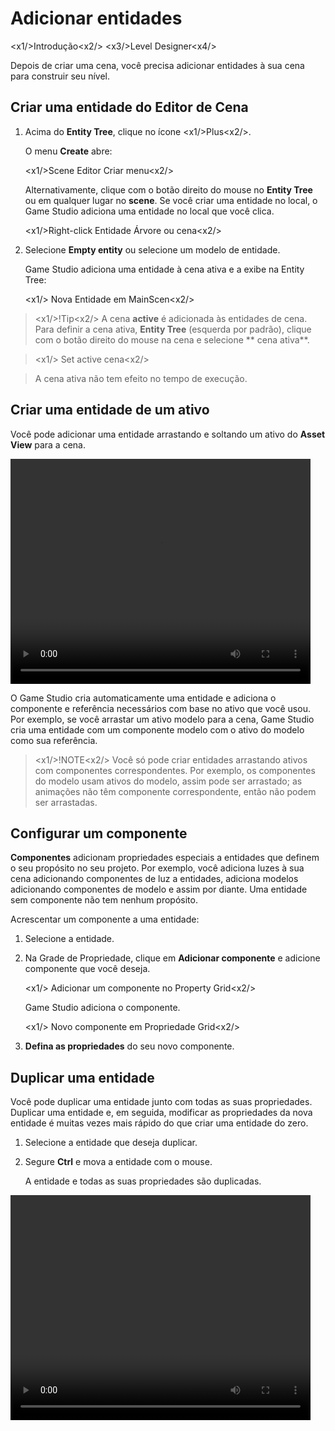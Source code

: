 # Adicionar entidades

<x1\/>Introdução<x2\/>
<x3\/>Level Designer<x4\/>

Depois de criar uma cena, você precisa adicionar entidades à sua cena para construir seu nível.

## Criar uma entidade do Editor de Cena

1. Acima do **Entity Tree**, clique no ícone <x1\/>Plus<x2\/>.

   O menu **Create** abre:

   <x1\/>Scene Editor Criar menu<x2\/>

   Alternativamente, clique com o botão direito do mouse no **Entity Tree** ou em qualquer lugar no **scene**. Se você criar uma entidade no local, o Game Studio adiciona uma entidade no local que você clica.

   <x1\/>Right-click Entidade Árvore ou cena<x2\/>

2. Selecione **Empty entity** ou selecione um modelo de entidade.

   Game Studio adiciona uma entidade à cena ativa e a exibe na Entity Tree:

   <x1\/> Nova Entidade em MainScen<x2\/>

> <x1\/>!Tip<x2\/>
> A cena **active** é adicionada às entidades de cena. Para definir a cena ativa, **Entity Tree** (esquerda por padrão), clique com o botão direito do mouse na cena e selecione ** cena ativa**.

> <x1\/> Set active cena<x2\/>

> A cena ativa não tem efeito no tempo de execução.

## Criar uma entidade de um ativo

Você pode adicionar uma entidade arrastando e soltando um ativo do **Asset View** para a cena.

<video controls autoplay loop height="360" width="480">
   <source src="media/add-entities-to-scene-drag-and-place-entity.mp4" type="video/mp4">
</video>

O Game Studio cria automaticamente uma entidade e adiciona o componente e referência necessários com base no ativo que você usou. Por exemplo, se você arrastar um ativo modelo para a cena, Game Studio cria uma entidade com um componente modelo com o ativo do modelo como sua referência.

> <x1\/>!NOTE<x2\/>
> Você só pode criar entidades arrastando ativos com componentes correspondentes. Por exemplo, os componentes do modelo usam ativos do modelo, assim pode ser arrastado; as animações não têm componente correspondente, então não podem ser arrastadas.

## Configurar um componente

**Componentes** adicionam propriedades especiais a entidades que definem o seu propósito no seu projeto. Por exemplo, você adiciona luzes à sua cena adicionando componentes de luz a entidades, adiciona modelos adicionando componentes de modelo e assim por diante. Uma entidade sem componente não tem nenhum propósito.

Acrescentar um componente a uma entidade:

1. Selecione a entidade.

2. Na Grade de Propriedade, clique em **Adicionar componente** e adicione componente que você deseja.

   <x1\/> Adicionar um componente no Property Grid<x2\/>

   Game Studio adiciona o componente.

   <x1\/> Novo componente em Propriedade Grid<x2\/>

3. **Defina as propriedades** do seu novo componente.

## Duplicar uma entidade

Você pode duplicar uma entidade junto com todas as suas propriedades. Duplicar uma entidade e, em seguida, modificar as propriedades da nova entidade é muitas vezes mais rápido do que criar uma entidade do zero.

1. Selecione a entidade que deseja duplicar.
2. Segure **Ctrl** e mova a entidade com o mouse.

   A entidade e todas as suas propriedades são duplicadas.

<video controls autoplay loop height="360" width="480">
	   <source src="../get-started/media/populate-scene-duplicate-entity.mp4" type="video/mp4">
	</video>

Alternativamente, clique com o botão direito do mouse na entidade e selecione ** Duplicar entidades selecionadas**.

<x1\/> Duplicar entidades selecionadas<x2\/>

## Renomear uma entidade

1. Selecione a entidade e pressione **F2**.
2. Digite um nome para a entidade e, em seguida, pressione **Enter**.

<x1\/> entidade nomeada em uma cena<x2\/>

## Ver também

* [Gerenciar cenas](manage-scenes.md)